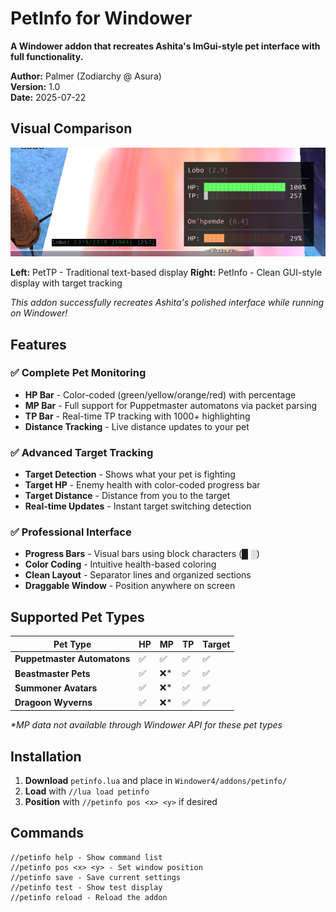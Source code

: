 # PetInfo for Windower

**A Windower addon that recreates Ashita's ImGui-style pet interface with full functionality.**

**Author:** Palmer (Zodiarchy @ Asura)  
**Version:** 1.0  
**Date:** 2025-07-22

## Visual Comparison

![PetInfo vs PetTP Comparison](comparison2.png)

**Left:** PetTP - Traditional text-based display
**Right:** PetInfo - Clean GUI-style display with target tracking  

*This addon successfully recreates Ashita's polished interface while running on Windower!*

## Features

### ✅ **Complete Pet Monitoring**
- **HP Bar** - Color-coded (green/yellow/orange/red) with percentage
- **MP Bar** - Full support for Puppetmaster automatons via packet parsing
- **TP Bar** - Real-time TP tracking with 1000+ highlighting
- **Distance Tracking** - Live distance updates to your pet

### ✅ **Advanced Target Tracking**
- **Target Detection** - Shows what your pet is fighting
- **Target HP** - Enemy health with color-coded progress bar
- **Target Distance** - Distance from you to the target
- **Real-time Updates** - Instant target switching detection

### ✅ **Professional Interface**
- **Progress Bars** - Visual bars using block characters (█ ░)
- **Color Coding** - Intuitive health-based coloring
- **Clean Layout** - Separator lines and organized sections
- **Draggable Window** - Position anywhere on screen

## Supported Pet Types

| Pet Type | HP | MP | TP | Target |
|----------|----|----|-------|--------|
| **Puppetmaster Automatons** | ✅ | ✅ | ✅ | ✅ |
| **Beastmaster Pets** | ✅ | ❌* | ✅ | ✅ |
| **Summoner Avatars** | ✅ | ❌* | ✅ | ✅ |
| **Dragoon Wyverns** | ✅ | ❌* | ✅ | ✅ |

*\*MP data not available through Windower API for these pet types*

## Installation

1. **Download** `petinfo.lua` and place in `Windower4/addons/petinfo/`
2. **Load** with `//lua load petinfo`
3. **Position** with `//petinfo pos <x> <y>` if desired

## Commands

```
//petinfo help - Show command list
//petinfo pos <x> <y> - Set window position
//petinfo save - Save current settings
//petinfo test - Show test display
//petinfo reload - Reload the addon
